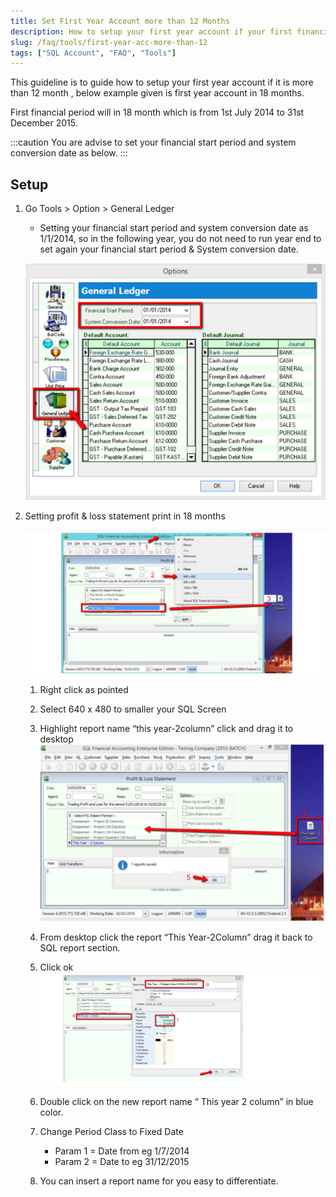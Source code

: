 ```yaml
---
title: Set First Year Account more than 12 Months
description: How to setup your first year account if your first financial year is more than 12 months
slug: /faq/tools/first-year-acc-more-than-12
tags: ["SQL Account", "FAQ", "Tools"]
---
```


This guideline is to guide how to setup your first year account if it is more than 12 month , below example given is first year account in 18 months.

First financial period will in 18 month which is from 1st July 2014 to 31st December 2015.

:::caution
You are advise to set your financial start period and system conversion date as below.
:::

## Setup

1. Go Tools > Option > General Ledger

   - Setting your financial start period and system conversion date as 1/1/2014, so in the following year, you do not need to run year end to set again your financial start period & System conversion date.

    ![1](../../../static/img/tools/first-year-acc-more-than-12/1.png)

2. Setting profit & loss statement print in 18 months

    ![2](../../../static/img/tools/first-year-acc-more-than-12/2.png)

   1. Right click as pointed

   2. Select 640 x 480 to smaller your SQL Screen

   3. Highlight report name “this year-2column” click and drag it to desktop
       ![3](../../../static/img/tools/first-year-acc-more-than-12/3.png)

   4. From desktop click the report “This Year-2Column” drag it back to SQL report section.

   5. Click ok
       ![4](../../../static/img/tools/first-year-acc-more-than-12/4.png)

   6. Double click on the new report name “ This year 2 column” in blue color.

   7. Change Period Class to Fixed Date

       - Param 1 = Date from eg 1/7/2014
       - Param 2 = Date to eg 31/12/2015

   8. You can insert a report name for you easy to differentiate.
